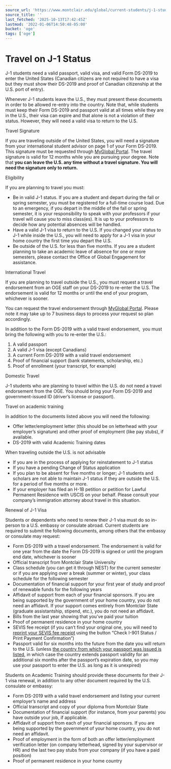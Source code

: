 ```yaml
---
source_url: 'https://www.montclair.edu/global/current-students/j-1-students/travel-on-j1-status/'
source_title: ''
last_fetched: '2025-10-13T17:42:45Z'
lastmod: '2022-01-06T14:50:48-05:00'
bucket: 'oge'
tags: ['oge']
---
```


# Travel on J-1 Status

J-1 students need a valid passport, valid visa, and valid Form DS-2019 to enter the United States (Canadian citizens are not required to have a visa but they must show their DS-2019 and proof of Canadian citizenship at the U.S. port of entry).

Whenever J-1 students leave the U.S., they must present these documents in order to be allowed re-entry into the country. Note that, while students must keep their Form DS-2019 and passport valid at all times while they are in the U.S., their visa can expire and that alone is not a violation of their status. However, they will need a valid visa to return to the U.S.

Travel Signature

If you are traveling outside of the United States, you will need a signature from your international student advisor on page 1 of your Form DS-2019. This signature must be requested through [MyGlobal Portal](https://montclair-isss.terradotta.com/). The travel signature is valid for 12 months while you are pursuing your degree. Note that **you can leave the U.S. any time without a travel signature. You will need the signature only to return.**

Eligibility

If you are planning to travel you must:

* Be in valid J-1 status. If you are a student and depart during the fall or spring semester, you must be registered for a full-time course load. Due to an emergency, if you depart in the middle of the fall or spring semester, it is your responsibility to speak with your professors if your travel will cause you to miss class(es). It is up to your professors to decide how any potential absences will be handled.
* Have a valid J-1 visa to return to the U.S. If you changed your status to J-1 while inside the U.S., you will need to apply for a J-1 visa in your home country the first time you depart the U.S.
* Be outside of the U.S. for less than five months. If you are a student planning to take an academic leave of absence for one or more semesters, please contact the Office of Global Engagement for assistance.

International Travel

If you are planning to travel outside the U.S., you must request a travel endorsement from an OGE staff on your DS-2019 to re-enter the U.S. The endorsement is valid for 12 months or until the end of your program, whichever is sooner.

You can request the travel endorsement through [MyGlobal Portal](https://montclair-isss.terradotta.com/). Please note it may take up to 7 business days to process your request so plan accordingly.

In addition to the Form DS-2019 with a valid travel endorsement,  you must bring the following with you to re-enter the U.S.:

1. A valid passport
2. A valid J-1 visa (except Canadians)
3. A current Form DS-2019 with a valid travel endorsement
4. Proof of financial support (bank statements, scholarship, etc.)
5. Proof of enrollment (your transcript, for example)

Domestic Travel

J-1 students who are planning to travel within the U.S. do not need a travel endorsement from the OGE. You should bring your Form DS-2019 and government-issued ID (driver’s license or passport).

Travel on academic training

In addition to the documents listed above you will need the following:

* Offer letter/employment letter (this should be on letterhead with your employer’s signature) and other proof of employment (like pay stubs), if available.
* DS-2019 with valid Academic Training dates

When traveling outside the U&period;S&period; is not advisable

* If you are in the process of applying for reinstatement to J-1 status
* If you have a pending Change of Status application
* If you plan to be absent for five months or longer; J-1 students and scholars are not able to maintain J-1 status if they are outside the U.S. for a period of five months or more.
* If your employer has filed an H-1B petition or petition for Lawful Permanent Residence with USCIS on your behalf. Please consult your company’s immigration attorney about travel in this situation.

Renewal of J-1 Visa

Students or dependents who need to renew their J-1 visa must do so in-person to a U.S. embassy or consulate abroad. Current students are required to submit the following documents, among others that the embassy or consulate may request: 

* Form DS-2019 with a travel endorsement. The endorsement is valid for one year from the date the Form DS-2019 is signed or until the program end date, whichever is sooner
* Official transcript from Montclair State University
* Class schedule (you can get it through NEST) for the current semester or if you are applying over a break (summer or winter), your class schedule for the following semester
* Documentation of financial support for your first year of study and proof of renewable funds for the following years
* Affidavit of support from each of your financial sponsors. If you are being supported by the government of your home country, you do not need an affidavit. If your support comes entirely from Montclair State (graduate assistantship, stipend, etc.), you do not need an affidavit.
* Bills from the last year showing that you’ve paid your tuition
* Proof of permanent residence in your home country
* SEVIS fee receipt (if you can’t find your original one, you will need to [reprint your SEVIS fee receipt](https://fmjfee.com/i901fee/) using the button “Check I-901 Status / Print Payment Confirmation”)
* Passport valid for six months into the future from the date you will return to the U.S. (unless [the country from which your passport was issued is listed](http://www.cbp.gov/document/bulletins/six-month-club-update), in which case the country extends passport validity for an additional six months after the passport’s expiration date, so you may use your passport to enter the U.S. as long as it is unexpired)

Students on Academic Training should provide these documents for their J-1 visa renewal, in addition to any other document required by the U.S. consulate or embassy:

* Form DS-2019 with a valid travel endorsement and listing your current employer’s name and address
* Official transcript and copy of your diploma from Montclair State
* Documentation of financial support (for instance, from your parents) you have outside your job, if applicable.
* Affidavit of support from each of your financial sponsors. If you are being supported by the government of your home country, you do not need an affidavit.
* Proof of employment in the form of both an offer letter/employment verification letter (on company letterhead, signed by your supervisor or HR) and the last two pay stubs from your company (if you have a paid position)
* Proof of permanent residence in your home country